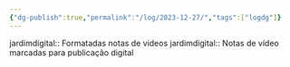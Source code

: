```yaml
---
{"dg-publish":true,"permalink":"/log/2023-12-27/","tags":["logdg"]}
---
```



jardimdigital:: Formatadas notas de videos
jardimdigital:: Notas de vídeo marcadas para publicação digital